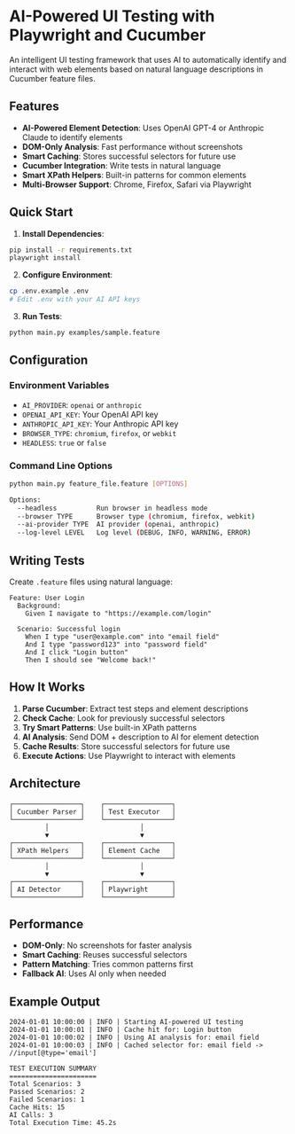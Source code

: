 # AI-Powered UI Testing with Playwright and Cucumber

An intelligent UI testing framework that uses AI to automatically identify and interact with web elements based on natural language descriptions in Cucumber feature files.

## Features

- **AI-Powered Element Detection**: Uses OpenAI GPT-4 or Anthropic Claude to identify elements
- **DOM-Only Analysis**: Fast performance without screenshots
- **Smart Caching**: Stores successful selectors for future use
- **Cucumber Integration**: Write tests in natural language
- **Smart XPath Helpers**: Built-in patterns for common elements
- **Multi-Browser Support**: Chrome, Firefox, Safari via Playwright

## Quick Start

1. **Install Dependencies**:
```bash
pip install -r requirements.txt
playwright install
```

2. **Configure Environment**:
```bash
cp .env.example .env
# Edit .env with your AI API keys
```

3. **Run Tests**:
```bash
python main.py examples/sample.feature
```

## Configuration

### Environment Variables

- `AI_PROVIDER`: `openai` or `anthropic`
- `OPENAI_API_KEY`: Your OpenAI API key
- `ANTHROPIC_API_KEY`: Your Anthropic API key
- `BROWSER_TYPE`: `chromium`, `firefox`, or `webkit`
- `HEADLESS`: `true` or `false`

### Command Line Options

```bash
python main.py feature_file.feature [OPTIONS]

Options:
  --headless          Run browser in headless mode
  --browser TYPE      Browser type (chromium, firefox, webkit)
  --ai-provider TYPE  AI provider (openai, anthropic)
  --log-level LEVEL   Log level (DEBUG, INFO, WARNING, ERROR)
```

## Writing Tests

Create `.feature` files using natural language:

```gherkin
Feature: User Login
  Background:
    Given I navigate to "https://example.com/login"

  Scenario: Successful login
    When I type "user@example.com" into "email field"
    And I type "password123" into "password field"
    And I click "Login button"
    Then I should see "Welcome back!"
```

## How It Works

1. **Parse Cucumber**: Extract test steps and element descriptions
2. **Check Cache**: Look for previously successful selectors
3. **Try Smart Patterns**: Use built-in XPath patterns
4. **AI Analysis**: Send DOM + description to AI for element detection
5. **Cache Results**: Store successful selectors for future use
6. **Execute Actions**: Use Playwright to interact with elements

## Architecture

```
┌─────────────────┐    ┌─────────────────┐
│ Cucumber Parser │    │ Test Executor   │
└─────────────────┘    └─────────────────┘
         │                       │
         ▼                       ▼
┌─────────────────┐    ┌─────────────────┐
│ XPath Helpers   │    │ Element Cache   │
└─────────────────┘    └─────────────────┘
         │                       │
         ▼                       ▼
┌─────────────────┐    ┌─────────────────┐
│ AI Detector     │    │ Playwright      │
└─────────────────┘    └─────────────────┘
```

## Performance

- **DOM-Only**: No screenshots for faster analysis
- **Smart Caching**: Reuses successful selectors
- **Pattern Matching**: Tries common patterns first
- **Fallback AI**: Uses AI only when needed

## Example Output

```
2024-01-01 10:00:00 | INFO | Starting AI-powered UI testing
2024-01-01 10:00:01 | INFO | Cache hit for: Login button
2024-01-01 10:00:02 | INFO | Using AI analysis for: email field
2024-01-01 10:00:03 | INFO | Cached selector for: email field -> //input[@type='email']

TEST EXECUTION SUMMARY
======================
Total Scenarios: 3
Passed Scenarios: 2
Failed Scenarios: 1
Cache Hits: 15
AI Calls: 3
Total Execution Time: 45.2s
```